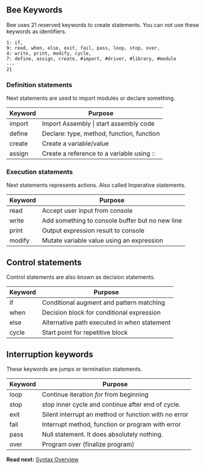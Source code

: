 ## Bee Keywords

Bee uses 21 reserved keywords to create statements. You can not use these keywords as identifiers. 

```
1: if,
9: read, when, else, exit, fail, pass, loop, stop, over, 
4: write, print, modify, cycle,
7: define, assign, create, #import, #driver, #library, #module
---
21
```

### Definition statements

Next statements are used to import modules or declare something.

| Keyword  | Purpose
|----------|--------------------------------------------------
| import   | Import Assembly \| start assembly code
| define   | Declare: type, method, function, function
| create   | Create a variable/value
| assign   | Create a reference to a variable using ::


### Execution statements

Next statements represents actions. Also called Imperative statements.

| Keyword  | Purpose
|----------|--------------------------------------------------
| read     | Accept user input from console 
| write    | Add something to console buffer but no new line 
| print    | Output expression result to console 
| modify   | Mutate variable value using an expression

## Control statements

Control statements are also known as decision statements.

| Keyword  | Purpose
|----------|--------------------------------------------------
| if       | Conditional augment and pattern matching
| when     | Decision block for conditional expression 
| else     | Alternative path executed in _when_ statement
| cycle    | Start point for repetitive block

## Interruption keywords

These keywords are jumps or termination statements.

| Keyword  | Purpose
|----------|--------------------------------------------------
| loop     | Continue iteration _for_ from beginning
| stop     | stop inner cycle and continue after end of cycle.
| exit     | Silent interrupt an method or function with no error 
| fail     | Interrupt method, function or program with error 
| pass     | Null statement. It does absolutely nothing.
| over     | Program over (finalize program)

**Read next:** [Syntax Overview](overview.md)